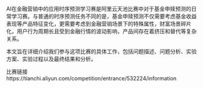 AI在金融营销中的应用时序预测学习赛是阿里云天池比赛中对于基金申赎预测的日常学习赛。与普通的时序预测任务不同的是，基金申赎预测不仅需要考虑基金收益表现等产品特征变化，更需要考虑到金融营销场景下的特殊属性，财富场景碎片化，用户行为周期长且受到金融行情的波动影响，产品间存在着挤压和替代等复杂关系。

本文旨在详细介绍我们参与这项比赛的具体工作，包括问题描述、问题分析、实验方案、实验过程以及最终结果和分析。

比赛链接https://tianchi.aliyun.com/competition/entrance/532224/information
